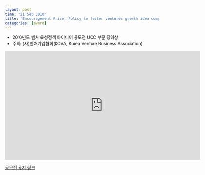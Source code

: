 ```yaml
---
layout: post
time: "21 Sep 2010"
title: "Encouragement Prize, Policy to foster ventures growth idea competition"
categories: [award]
---
```


- 2010년도 벤처 육성정책 아이디어 공모전 UCC 부문 장려상
- 주최: (사)벤처기업협회(KOVA, Korea Venture Business Association)

<iframe width="640" height="360" src="https://www.youtube.com/embed/mfwI5hZyUA4?ecver=1" frameborder="0" allow="autoplay; encrypted-media" allowfullscreen></iframe>

[공모전 공지 링크](http://ventureidea.tistory.com/)
